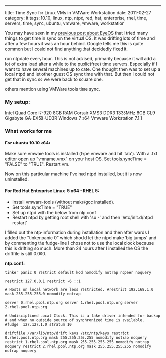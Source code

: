 ---
title: Time Sync for Linux VMs in VMWare Workstation
date: 2011-02-27
category: it
tags: 10.10, linux, ntp, ntpd, red, hat, enterprise, rhel, time, servers, time, sync, ubuntu, vmware, vmware, workstation

You may have seen in my [previous post about EyeO](http://www.guldmyr.com/eyeos-cloud-desktop-in-your-browser-part-2/ "eyeos time sync")S that I tried many things to get time in sync on the virtual OS. It was drifting lots of time and after a few hours it was an hour behind. Google tells me this is quite common but I could not find anything that decidedly fixed it.

run ntpdate every hour. This is not advised, primarily because it will add a lot of extra load after a while to the public(free) time servers. Especially if I want to have several machines up to date. One thought then was to set up a local ntpd and let other guest OS sync time with that. But then I could not get that in sync so we were back to square one.

others mention using VMWare tools time sync.

### My setup:

Intel Quad Core i7-920 8GB RAM Corsair XMS3 DDR3 1333MHz 8GB CL9 Gigabyte GA-EX58-UD3R Windows 7 x64 Vmware Workstation 7.1.1

### What works for me

#### For **ubuntu 10.10** x64:

Make sure vmware tools is installed (type vmware and hit 'tab'). With a .txt editor open up "vmname.vmx" on your host OS. Set tools.syncTime = "FALSE" to "TRUE". Restart vm.

Now on this particular machine I've had ntpd installed, but it is now uninstalled.

#### For Red Hat Enterprise Linux  5 x64 - **RHEL 5**:

- Install vmware-tools (without make/gcc installed).
- Set tools.syncTime = "TRUE"
- Set up ntpd with the below from ntp.conf
- Restart ntpd by getting root shell with 'su -' and then '/etc/init.d/ntpd restart'

I filled out the ntp-information during installation and then after wards I added the "tinker panic 0" which should let the ntpd make 'big jumps' and by commenting the fudge-line I chose not to use the local clock because this is drifting so much. More than 24 hours after I installed the OS the driftfile is still 0.000.

**ntp.conf:**

`tinker panic 0 restrict default kod nomodify notrap nopeer noquery`

`restrict 127.0.0.1 restrict -6 ::1`

`# Hosts on local network are less restricted. #restrict 192.168.1.0 mask 255.255.255.0 nomodify notrap`

`server 0.rhel.pool.ntp.org server 1.rhel.pool.ntp.org server 2.rhel.pool.ntp.org`

`# Undisciplined Local Clock. This is a fake driver intended for backup # and when no outside source of synchronized time is available. #fudge  127.127.1.0 stratum 10`

`driftfile /var/lib/ntp/drift keys /etc/ntp/keys restrict 0.rhel.pool.ntp.org mask 255.255.255.255 nomodify notrap noquery restrict 1.rhel.pool.ntp.org mask 255.255.255.255 nomodify notrap noquery restrict 2.rhel.pool.ntp.org mask 255.255.255.255 nomodify notrap noquery`
